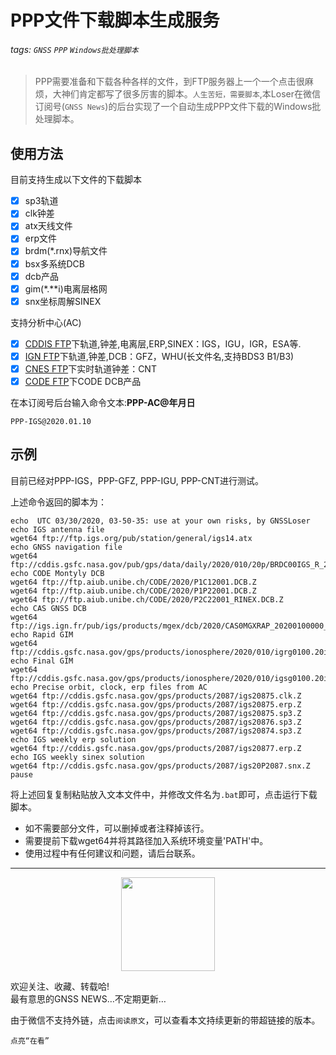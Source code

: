 # PPP文件下载脚本生成服务

###### tags: `GNSS` `PPP` `Windows批处理脚本`

> PPP需要准备和下载各种各样的文件，到FTP服务器上一个一个点击很麻烦，大神们肯定都写了很多厉害的脚本。`人生苦短，需要脚本`,本Loser在微信订阅号(`GNSS News`)的后台实现了一个自动生成PPP文件下载的Windows批处理脚本。  


## 使用方法

目前支持生成以下文件的下载脚本

- [x] sp3轨道
- [x] clk钟差
- [x] atx天线文件
- [x] erp文件
- [x] brdm(*.rnx)导航文件
- [x] bsx多系统DCB
- [x] dcb产品
- [x] gim(*.**i)电离层格网
- [x] snx坐标周解SINEX

支持分析中心(AC)

- [x] [CDDIS FTP](ftp://cddis.gsfc.nasa.gov/gps/products/)下轨道,钟差,电离层,ERP,SINEX：IGS，IGU，IGR，ESA等.
- [x] [IGN FTP](ftp://igs.ign.fr/pub/igs/products/mgex/)下轨道,钟差,DCB：GFZ，WHU(长文件名,支持BDS3 B1/B3)
- [x] [CNES FTP](http://www.ppp-wizard.net/products/REAL_TIME/)下实时轨道钟差：CNT
- [x] [CODE FTP](ftp://ftp.aiub.unibe.ch/CODE/)下CODE DCB产品

在本订阅号后台输入命令文本:**PPP-AC@年月日**

```
PPP-IGS@2020.01.10
```


## 示例

目前已经对PPP-IGS，PPP-GFZ, PPP-IGU, PPP-CNT进行测试。  

上述命令返回的脚本为：
```
echo  UTC 03/30/2020, 03-50-35: use at your own risks, by GNSSLoser 
echo IGS antenna file
wget64 ftp://ftp.igs.org/pub/station/general/igs14.atx
echo GNSS navigation file
wget64 ftp://cddis.gsfc.nasa.gov/pub/gps/data/daily/2020/010/20p/BRDC00IGS_R_20200100000_01D_MN.rnx.gz
echo CODE Montyly DCB
wget64 ftp://ftp.aiub.unibe.ch/CODE/2020/P1C12001.DCB.Z
wget64 ftp://ftp.aiub.unibe.ch/CODE/2020/P1P22001.DCB.Z
wget64 ftp://ftp.aiub.unibe.ch/CODE/2020/P2C22001_RINEX.DCB.Z
echo CAS GNSS DCB
wget64 ftp://igs.ign.fr/pub/igs/products/mgex/dcb/2020/CAS0MGXRAP_20200100000_01D_01D_DCB.BSX.gz
echo Rapid GIM
wget64 ftp://cddis.gsfc.nasa.gov/gps/products/ionosphere/2020/010/igrg0100.20i.Z
echo Final GIM
wget64 ftp://cddis.gsfc.nasa.gov/gps/products/ionosphere/2020/010/igsg0100.20i.Z
echo Precise orbit, clock, erp files from AC
wget64 ftp://cddis.gsfc.nasa.gov/gps/products/2087/igs20875.clk.Z
wget64 ftp://cddis.gsfc.nasa.gov/gps/products/2087/igs20875.erp.Z
wget64 ftp://cddis.gsfc.nasa.gov/gps/products/2087/igs20875.sp3.Z
wget64 ftp://cddis.gsfc.nasa.gov/gps/products/2087/igs20876.sp3.Z
wget64 ftp://cddis.gsfc.nasa.gov/gps/products/2087/igs20874.sp3.Z
echo IGS weekly erp solution
wget64 ftp://cddis.gsfc.nasa.gov/gps/products/2087/igs20877.erp.Z
echo IGS weekly sinex solution
wget64 ftp://cddis.gsfc.nasa.gov/gps/products/2087/igs20P2087.snx.Z
pause
```
将上述回复复制粘贴放入文本文件中，并修改文件名为`.bat`即可，点击运行下载脚本。  


- 如不需要部分文件，可以删掉或者注释掉该行。
- 需要提前下载wget64并将其路径加入系统环境变量'PATH'中。
- 使用过程中有任何建议和问题，请后台联系。
---


<div align=center><img width = '150' height ='150' src="https://i.imgur.com/oMvpN6k.png"/></div>

欢迎关注、收藏、转载哈!  
最有意思的GNSS NEWS…不定期更新…

由于微信不支持外链，点击`阅读原文`，可以查看本文持续更新的带超链接的版本。

`点亮“在看”`
